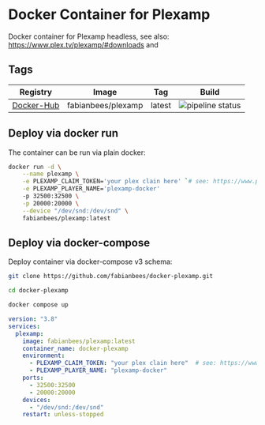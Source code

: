 # Docker Container for Plexamp


Docker container for Plexamp headless, see also: https://www.plex.tv/plexamp/#downloads and 


## Tags

| Registry | Image | Tag | Build |
|:------------------:|:------------------:|:--------------:|:-----------------:|
| [Docker-Hub](https://hub.docker.com/r/fabianbees/plexamp/tags) | fabianbees/plexamp | latest | ![pipeline status](https://gitlab.fabianbees.de/fabianbees/docker-plexamp/badges/master/pipeline.svg) |





## Deploy via docker run

The container can be run via plain docker:

```bash
docker run -d \
    --name plexamp \
    -e PLEXAMP_CLAIM_TOKEN='your plex clain here' `# see: https://www.plex.tv/claim` \
    -e PLEXAMP_PLAYER_NAME='plexamp-docker'
    -p 32500:32500 \
    -p 20000:20000 \
    --device "/dev/snd:/dev/snd" \
    fabianbees/plexamp:latest
```


## Deploy via docker-compose

Deploy container via docker-compose v3 schema:

```bash
git clone https://github.com/fabianbees/docker-plexamp.git

cd docker-plexamp

docker compose up
```


```yaml
version: "3.8"
services:
  plexamp:
    image: fabianbees/plexamp:latest
    container_name: docker-plexamp
    environment:
      - PLEXAMP_CLAIM_TOKEN: "your plex clain here"  # see: https://www.plex.tv/claim
      - PLEXAMP_PLAYER_NAME: "plexamp-docker"
    ports:
      - 32500:32500
      - 20000:20000
    devices:
      - "/dev/snd:/dev/snd"
    restart: unless-stopped
```

